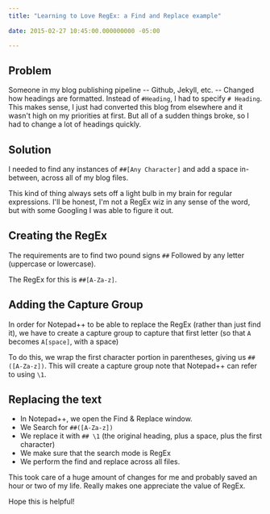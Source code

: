 ```yaml
---
title: "Learning to Love RegEx: a Find and Replace example"
 
date: 2015-02-27 10:45:00.000000000 -05:00

---
```

## Problem

Someone in my blog publishing pipeline -- Github, Jekyll, etc. -- Changed how headings are formatted. Instead of `#Heading`, I had to specify `# Heading`. This makes sense, I just had converted this blog from elsewhere and it wasn't high on my priorities at first. But all of a sudden things broke, so I had to change a lot of headings quickly.

## Solution

I needed to find any instances of `##[Any Character]` and add a space in-between, across all of my blog files.

This kind of thing always sets off a light bulb in my brain for regular expressions. I'll be honest, I'm not a RegEx wiz in any sense of the word, but with some Googling I was able to figure it out.

## Creating the RegEx

The requirements are to find two pound signs `##` Followed by any letter (uppercase or lowercase).

The RegEx for this is `##[A-Za-z]`.

## Adding the Capture Group

In order for Notepad++ to be able to replace the RegEx (rather than just find it), we have to create a capture group to capture that first letter (so that `A` becomes `A[space]`, with a space)

To do this, we wrap the first character portion in parentheses, giving us `##([A-Za-z])`. This will create a capture group note that Notepad++ can refer to using `\1`.

## Replacing the text

* In Notepad++, we open the Find & Replace window.
* We Search for `##([A-Za-z])`
* We replace it with `## \1` (the original heading, plus a space, plus the first character)
* We make sure that the search mode is RegEx
* We perform the find and replace across all files.

This took care of a huge amount of changes for me and probably saved an hour or two of my life. Really makes one appreciate the value of RegEx.

Hope this is helpful!
